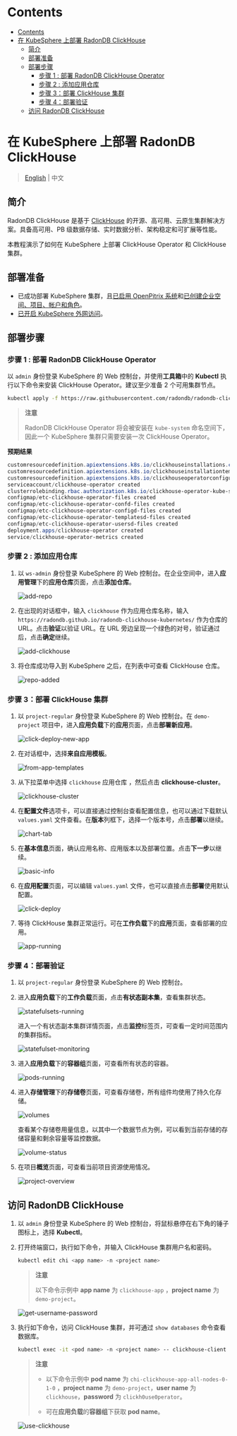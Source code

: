 Contents
=================

- [Contents](#contents)
- [在 KubeSphere 上部署 RadonDB ClickHouse](#在-kubesphere-上部署-radondb-clickhouse)
  - [简介](#简介)
  - [部署准备](#部署准备)
  - [部署步骤](#部署步骤)
    - [步骤 1 : 部署 RadonDB ClickHouse Operator](#步骤-1--部署-radondb-clickhouse-operator)
    - [步骤 2 : 添加应用仓库](#步骤-2--添加应用仓库)
    - [步骤 3：部署 ClickHouse 集群](#步骤-3部署-clickhouse-集群)
    - [步骤 4：部署验证](#步骤-4部署验证)
  - [访问 RadonDB ClickHouse](#访问-radondb-clickhouse)

# 在 KubeSphere 上部署 RadonDB ClickHouse

> [English](../deploy_radondb-clickhouse_with_operator_on_kubesphere_appstore.md) | 中文

## 简介

RadonDB ClickHouse 是基于 [ClickHouse](https://clickhouse.tech/) 的开源、高可用、云原生集群解决方案。具备高可用、PB 级数据存储、实时数据分析、架构稳定和可扩展等性能。

本教程演示了如何在 KubeSphere 上部署 ClickHouse Operator 和 ClickHouse 集群。

## 部署准备

- 已成功部署 KubeSphere 集群，且[已启用 OpenPitrix 系统](https://kubesphere.io/zh/docs/pluggable-components/app-store/)和[已创建企业空间、项目、帐户和角色](https://kubesphere.io/zh/docs/quick-start/create-workspace-and-project/)。
- [已开启 KubeSphere 外网访问](https://kubesphere.io/zh/docs/project-administration/project-gateway/)。

## 部署步骤

### 步骤 1 : 部署 RadonDB ClickHouse Operator

以 `admin` 身份登录 KubeSphere 的 Web 控制台，并使用**工具箱**中的 **Kubectl** 执行以下命令来安装 ClickHouse Operator。建议至少准备 2 个可用集群节点。

```bash
kubectl apply -f https://raw.githubusercontent.com/radondb/radondb-clickhouse-kubernetes/main/clickhouse-operator-install.yml
```

> **注意**
> 
> RadonDB ClickHouse Operator 将会被安装在 `kube-system` 命名空间下，因此一个 KubeSphere 集群只需要安装一次 ClickHouse Operator。

**预期结果**

```powershell
customresourcedefinition.apiextensions.k8s.io/clickhouseinstallations.clickhouse.altinity.com configured
customresourcedefinition.apiextensions.k8s.io/clickhouseinstallationtemplates.clickhouse.altinity.com created
customresourcedefinition.apiextensions.k8s.io/clickhouseoperatorconfigurations.clickhouse.altinity.com created
serviceaccount/clickhouse-operator created
clusterrolebinding.rbac.authorization.k8s.io/clickhouse-operator-kube-system created
configmap/etc-clickhouse-operator-files created
configmap/etc-clickhouse-operator-confd-files created
configmap/etc-clickhouse-operator-configd-files created
configmap/etc-clickhouse-operator-templatesd-files created
configmap/etc-clickhouse-operator-usersd-files created
deployment.apps/clickhouse-operator created
service/clickhouse-operator-metrics created
```

### 步骤 2 : 添加应用仓库

1. 以 `ws-admin` 身份登录 KubeSphere 的 Web 控制台。在企业空间中，进入**应用管理**下的**应用仓库**页面，点击**添加仓库**。

   ![add-repo](_images/add-repo.png)

2. 在出现的对话框中，输入 `clickhouse` 作为应用仓库名称，输入 `https://radondb.github.io/radondb-clickhouse-kubernetes/` 作为仓库的 URL。点击**验证**以验证 URL。在 URL 旁边呈现一个绿色的对号，验证通过后，点击**确定**继续。

   ![add-clickhouse](_images/add-clickhouse.png)

3. 将仓库成功导入到 KubeSphere 之后，在列表中可查看 ClickHouse 仓库。

   ![repo-added](_images/repo-added.png)

### 步骤 3：部署 ClickHouse 集群

1. 以 `project-regular` 身份登录 KubeSphere 的 Web 控制台。在 `demo-project` 项目中，进入**应用负载**下的**应用**页面，点击**部署新应用**。

   ![click-deploy-new-app](_images/click-deploy-new-app.png)

2. 在对话框中，选择**来自应用模板**。

   ![from-app-templates](_images/from-app-templates.png)

3. 从下拉菜单中选择 `clickhouse` 应用仓库 ，然后点击 **clickhouse-cluster**。

   ![clickhouse-cluster](_images/clickhouse-cluster.png)

4. 在**配置文件**选项卡，可以直接通过控制台查看配置信息，也可以通过下载默认 `values.yaml` 文件查看。在**版本**列框下，选择一个版本号，点击**部署**以继续。
   
   ![chart-tab](_images/chart-tab.png)

5. 在**基本信息**页面，确认应用名称、应用版本以及部署位置。点击**下一步**以继续。

   ![basic-info](_images/basic-info.png)

6. 在**应用配置**页面，可以编辑 `values.yaml` 文件，也可以直接点击**部署**使用默认配置。

   ![click-deploy](_images/click-deploy.png)

7. 等待 ClickHouse 集群正常运行。可在**工作负载**下的**应用**页面，查看部署的应用。

   ![app-running](_images/app-running.png)

### 步骤 4：部署验证

1. 以 `project-regular` 身份登录 KubeSphere 的 Web 控制台。

2. 进入**应用负载**下的**工作负载**页面，点击**有状态副本集**，查看集群状态。

   ![statefulsets-running](_images/statefulsets-running.png)

   进入一个有状态副本集群详情页面，点击**监控**标签页，可查看一定时间范围内的集群指标。

   ![statefulset-monitoring](_images/statefulset-monitoring.png)

3. 进入**应用负载**下的**容器组**页面，可查看所有状态的容器。

   ![pods-running](_images/pods-running.png)

4. 进入**存储管理**下的**存储卷**页面，可查看存储卷，所有组件均使用了持久化存储。

   ![volumes](_images/volumes.png)

   查看某个存储卷用量信息，以其中一个数据节点为例，可以看到当前存储的存储容量和剩余容量等监控数据。

   ![volume-status](_images/volume-status.png)

5. 在项目**概览**页面，可查看当前项目资源使用情况。

   ![project-overview](_images/project-overview.png)

## 访问 RadonDB ClickHouse

1. 以 `admin` 身份登录 KubeSphere 的 Web 控制台，将鼠标悬停在右下角的锤子图标上，选择 **Kubectl**。

2. 打开终端窗口，执行如下命令，并输入 ClickHouse 集群用户名和密码。

   ```bash
   kubectl edit chi <app name> -n <project name>
   ```
   > **注意**
   >
   > 以下命令示例中 **app name** 为 `clickhouse-app` ，**project name** 为 `demo-project`。

   ![get-username-password](_images/get-username-password.png)

3. 执行如下命令，访问 ClickHouse 集群，并可通过 `show databases` 命令查看数据库。

   ```bash
   kubectl exec -it <pod name> -n <project name> -- clickhouse-client --user=<user name> --password=<user password>
   ```

   > **注意**
   >
   > - 以下命令示例中 **pod name** 为 `chi-clickhouse-app-all-nodes-0-1-0` ，**project name** 为 `demo-project`，**user name** 为 `clickhouse`，**password** 为  `clickh0use0perator`。
   >
   > - 可在**应用负载**的**容器组**下获取 **pod name**。

   ![use-clickhouse](_images/use-clickhouse.png)
